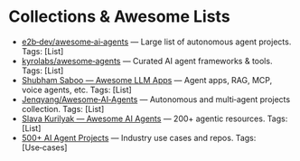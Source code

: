 # Collections & Awesome Lists

- [e2b‑dev/awesome‑ai‑agents](https://github.com/e2b-dev/awesome-ai-agents) — Large list of autonomous agent projects. Tags: [List]
- [kyrolabs/awesome‑agents](https://github.com/kyrolabs/awesome-agents) — Curated AI agent frameworks & tools. Tags: [List]
- [Shubham Saboo — Awesome LLM Apps](https://github.com/Shubhamsaboo/awesome-llm-apps) — Agent apps, RAG, MCP, voice agents, etc. Tags: [List]
- [Jenqyang/Awesome‑AI‑Agents](https://github.com/Jenqyang/Awesome-AI-Agents) — Autonomous and multi‑agent projects collection. Tags: [List]
- [Slava Kurilyak — Awesome AI Agents](https://github.com/slavakurilyak/awesome-ai-agents) — 200+ agentic resources. Tags: [List]
- [500+ AI Agent Projects](https://github.com/ashishpatel26/500-AI-Agents-Projects) — Industry use cases and repos. Tags: [Use‑cases]
